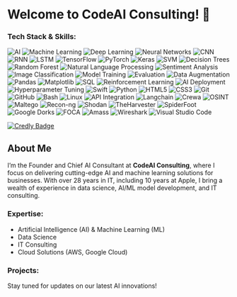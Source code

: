 # Welcome to CodeAI Consulting! 👋

### Tech Stack & Skills:
![AI](https://img.shields.io/badge/-AI-1B1F2F?style=flat&logo=ai&logoColor=white)
![Machine Learning](https://img.shields.io/badge/-Machine%20Learning-102230?style=flat&logo=machine-learning&logoColor=white)
![Deep Learning](https://img.shields.io/badge/-Deep%20Learning-EE4C2C?style=flat&logo=deeplearning&logoColor=white)
![Neural Networks](https://img.shields.io/badge/-Neural%20Networks-800080?style=flat&logo=neural-networks&logoColor=white)
![CNN](https://img.shields.io/badge/-CNN-800080?style=flat&logo=cnn&logoColor=white)
![RNN](https://img.shields.io/badge/-RNN-000080?style=flat&logo=rnn&logoColor=white)
![LSTM](https://img.shields.io/badge/-LSTM-FFA500?style=flat&logo=lstm&logoColor=white)
![TensorFlow](https://img.shields.io/badge/-TensorFlow-FF6F00?style=flat&logo=tensorflow&logoColor=white)
![PyTorch](https://img.shields.io/badge/-PyTorch-EE4C2C?style=flat&logo=pytorch&logoColor=white)
![Keras](https://img.shields.io/badge/-Keras-D00000?style=flat&logo=keras&logoColor=white)
![SVM](https://img.shields.io/badge/-SVM-008080?style=flat&logo=svm&logoColor=white)
![Decision Trees](https://img.shields.io/badge/-Decision%20Trees-228B22?style=flat&logo=decision-tree&logoColor=white)
![Random Forest](https://img.shields.io/badge/-Random%20Forest-228B22?style=flat&logo=randomforest&logoColor=white)
![Natural Language Processing](https://img.shields.io/badge/-Natural%20Language%20Processing-FFA500?style=flat&logo=nlp&logoColor=white)
![Sentiment Analysis](https://img.shields.io/badge/-Sentiment%20Analysis-FFD700?style=flat&logo=sentiment-analysis&logoColor=white)
![Image Classification](https://img.shields.io/badge/-Image%20Classification-4682B4?style=flat&logo=image-classification&logoColor=white)
![Model Training](https://img.shields.io/badge/-Model%20Training-32CD32?style=flat&logo=model-training&logoColor=white)
![Evaluation](https://img.shields.io/badge/-Model%20Evaluation-32CD32?style=flat&logo=model-evaluation&logoColor=white)
![Data Augmentation](https://img.shields.io/badge/-Data%20Augmentation-483D8B?style=flat&logo=data-augmentation&logoColor=white)
![Pandas](https://img.shields.io/badge/-Pandas-150458?style=flat&logo=pandas&logoColor=white)
![Matplotlib](https://img.shields.io/badge/-Matplotlib-11557C?style=flat&logo=matplotlib&logoColor=white)
![SQL](https://img.shields.io/badge/-SQL-4479A1?style=flat&logo=postgresql&logoColor=white)
![Reinforcement Learning](https://img.shields.io/badge/-Reinforcement%20Learning-FF4500?style=flat&logo=reinforcement-learning&logoColor=white)
![AI Deployment](https://img.shields.io/badge/-AI%20Deployment-FF6347?style=flat&logo=ai-deployment&logoColor=white)
![Hyperparameter Tuning](https://img.shields.io/badge/-Hyperparameter%20Tuning-6A5ACD?style=flat&logo=hyperparameter-tuning&logoColor=white)
![Swift](https://img.shields.io/badge/-Swift-FA7343?style=flat&logo=swift&logoColor=white)
![Python](https://img.shields.io/badge/-Python-3776AB?style=flat&logo=python&logoColor=white)
![HTML5](https://img.shields.io/badge/-HTML5-E34F26?style=flat&logo=html5&logoColor=white)
![CSS3](https://img.shields.io/badge/-CSS3-1572B6?style=flat&logo=css3&logoColor=white)
![Git](https://img.shields.io/badge/-Git-F05032?style=flat&logo=git&logoColor=white)
![GitHub](https://img.shields.io/badge/-GitHub-181717?style=flat&logo=github&logoColor=white)
![Bash](https://img.shields.io/badge/-Bash-4EAA25?style=flat&logo=gnubash&logoColor=white)
![Linux](https://img.shields.io/badge/-Linux-FCC624?style=flat&logo=linux&logoColor=black)
![API Integration](https://img.shields.io/badge/-API%20Integration-008080?style=flat&logo=api&logoColor=white)
![Langchain](https://img.shields.io/badge/-Langchain-FF5733?style=flat)
![Crewa](https://img.shields.io/badge/-Crewa-FF5733?style=flat&logo=ai)
![OSINT](https://img.shields.io/badge/-OSINT-1E90FF?style=flat&logo=search&logoColor=white)
![Maltego](https://img.shields.io/badge/-Maltego-3F88C5?style=flat&logo=maltego&logoColor=white)
![Recon-ng](https://img.shields.io/badge/-Recon--ng-000000?style=flat&logo=ng&logoColor=white)
![Shodan](https://img.shields.io/badge/-Shodan-EB1D25?style=flat&logo=shodan&logoColor=white)
![TheHarvester](https://img.shields.io/badge/-TheHarvester-FFD700?style=flat)
![SpiderFoot](https://img.shields.io/badge/-SpiderFoot-8B0000?style=flat)
![Google Dorks](https://img.shields.io/badge/-Google%20Dorks-4285F4?style=flat&logo=google&logoColor=white)
![FOCA](https://img.shields.io/badge/-FOCA-FFA500?style=flat)
![Amass](https://img.shields.io/badge/-Amass-228B22?style=flat)
![Wireshark](https://img.shields.io/badge/-Wireshark-1679A7?style=flat&logo=wireshark&logoColor=white)
![Visual Studio Code](https://img.shields.io/badge/-VS%20Code-007ACC?style=flat&logo=visual-studio-code&logoColor=white)

[![Credly Badge](assets/images/your-badge-image.png)](https://www.credly.com/badges/f22fe824-7dcc-489e-928c-85c0a606aa6e/public_url)









## About Me
I’m the Founder and Chief AI Consultant at **CodeAI Consulting**, where I focus on delivering cutting-edge AI and machine learning solutions for businesses. With over 28 years in IT, including 10 years at Apple, I bring a wealth of experience in data science, AI/ML model development, and IT consulting.

### Expertise:
- Artificial Intelligence (AI) & Machine Learning (ML)
- Data Science
- IT Consulting
- Cloud Solutions (AWS, Google Cloud)

### Projects:
Stay tuned for updates on our latest AI innovations!


<!---
ENKI0311/ENKI0311 is a ✨ special ✨ repository because its `README.md` (this file) appears on your GitHub profile.
You can click the Preview link to take a look at your changes.
--->
